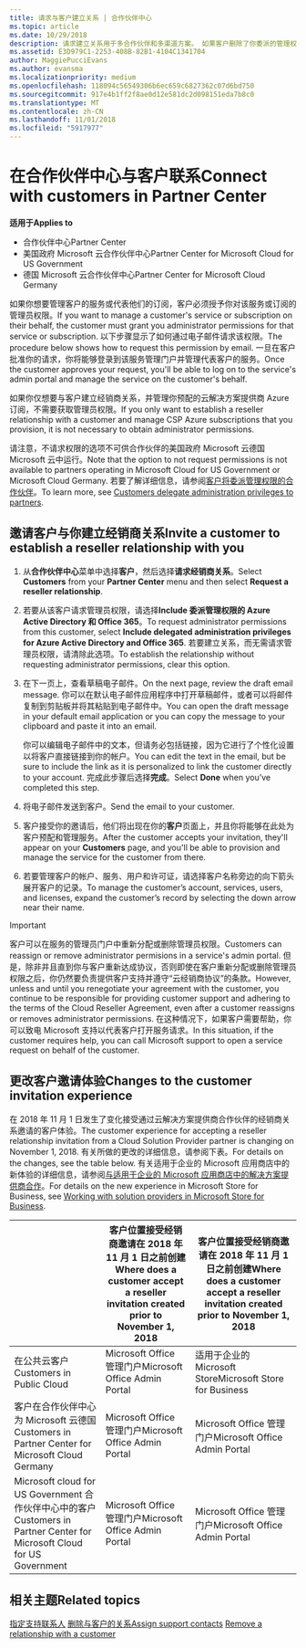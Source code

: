 ```yaml
---
title: 请求与客户建立关系 | 合作伙伴中心
ms.topic: article
ms.date: 10/29/2018
description: 请求建立关系用于多合作伙伴和多渠道方案。 如果客户删除了你委派的管理权限，并且你需要恢复它们才可以提供预配或支持，请求建立关系也十分有用。
ms.assetid: E3D979C1-2253-408B-82B1-4104C1341704
author: MaggiePucciEvans
ms.author: evansma
ms.localizationpriority: medium
ms.openlocfilehash: 118094c56549306b6ec659c6827362c07d6bd750
ms.sourcegitcommit: 917e4b1ff2f8ae0d12e581dc2d098151eda7b8c0
ms.translationtype: MT
ms.contentlocale: zh-CN
ms.lasthandoff: 11/01/2018
ms.locfileid: "5917977"
---
```

# <a name="connect-with-customers-in-partner-center"></a><span data-ttu-id="5fcce-104">在合作伙伴中心与客户联系</span><span class="sxs-lookup"><span data-stu-id="5fcce-104">Connect with customers in Partner Center</span></span>

**<span data-ttu-id="5fcce-105">适用于</span><span class="sxs-lookup"><span data-stu-id="5fcce-105">Applies to</span></span>**

-  <span data-ttu-id="5fcce-106">合作伙伴中心</span><span class="sxs-lookup"><span data-stu-id="5fcce-106">Partner Center</span></span>
-  <span data-ttu-id="5fcce-107">美国政府 Microsoft 云合作伙伴中心</span><span class="sxs-lookup"><span data-stu-id="5fcce-107">Partner Center for Microsoft Cloud for US Government</span></span>
-  <span data-ttu-id="5fcce-108">德国 Microsoft 云合作伙伴中心</span><span class="sxs-lookup"><span data-stu-id="5fcce-108">Partner Center for Microsoft Cloud Germany</span></span>

<span data-ttu-id="5fcce-109">如果你想要管理客户的服务或代表他们的订阅，客户必须授予你对该服务或订阅的管理员权限。</span><span class="sxs-lookup"><span data-stu-id="5fcce-109">If you want to manage a customer's service or subscription on their behalf, the customer must grant you administrator permissions for that service or subscription.</span></span> <span data-ttu-id="5fcce-110">以下步骤显示了如何通过电子邮件请求该权限。</span><span class="sxs-lookup"><span data-stu-id="5fcce-110">The procedure below shows how to request this permission by email.</span></span> <span data-ttu-id="5fcce-111">一旦在客户批准你的请求，你将能够登录到该服务管理门户并管理代表客户的服务。</span><span class="sxs-lookup"><span data-stu-id="5fcce-111">Once the customer approves your request, you'll be able to log on to the service's admin portal and manage the service on the customer's behalf.</span></span> 

<span data-ttu-id="5fcce-112">如果你仅想要与客户建立经销商关系，并管理你预配的云解决方案提供商 Azure 订阅，不需要获取管理员权限。</span><span class="sxs-lookup"><span data-stu-id="5fcce-112">If you only want to establish a reseller relationship with a customer and manage CSP Azure subscriptions that you provision, it is not necessary to obtain administrator permissions.</span></span>

<span data-ttu-id="5fcce-113">请注意，不请求权限的选项不可供合作伙伴的美国政府 Microsoft 云德国 Microsoft 云中运行。</span><span class="sxs-lookup"><span data-stu-id="5fcce-113">Note that the option to not request permissions is not available to partners operating in Microsoft Cloud for US Government or Microsoft Cloud Germany.</span></span> <span data-ttu-id="5fcce-114">若要了解详细信息，请参阅[客户将委派管理权限的合作伙伴](https://docs.microsoft.com/en-us/partner-center/customers_revoke_admin_privileges)。</span><span class="sxs-lookup"><span data-stu-id="5fcce-114">To learn more, see [Customers delegate administration privileges to partners](https://docs.microsoft.com/en-us/partner-center/customers_revoke_admin_privileges).</span></span>


## <a name="invite-a-customer-to-establish-a-reseller-relationship-with-you"></a><span data-ttu-id="5fcce-115">邀请客户与你建立经销商关系</span><span class="sxs-lookup"><span data-stu-id="5fcce-115">Invite a customer to establish a reseller relationship with you</span></span>

1.  <span data-ttu-id="5fcce-116">从**合作伙伴中心**菜单中选择**客户**，然后选择**请求经销商关系**。</span><span class="sxs-lookup"><span data-stu-id="5fcce-116">Select **Customers** from your **Partner Center** menu and then select **Request a reseller relationship**.</span></span>

2.  <span data-ttu-id="5fcce-117">若要从该客户请求管理员权限，请选择**Include 委派管理权限的 Azure Active Directory 和 Office 365**。</span><span class="sxs-lookup"><span data-stu-id="5fcce-117">To request administrator permissions from this customer, select **Include delegated administration privileges for Azure Active Directory and Office 365**.</span></span> <span data-ttu-id="5fcce-118">若要建立关系，而无需请求管理员权限，请清除此选项。</span><span class="sxs-lookup"><span data-stu-id="5fcce-118">To establish the relationship without requesting administrator permissions, clear this option.</span></span> 

3.  <span data-ttu-id="5fcce-119">在下一页上，查看草稿电子邮件。</span><span class="sxs-lookup"><span data-stu-id="5fcce-119">On the next page, review the draft email message.</span></span> <span data-ttu-id="5fcce-120">你可以在默认电子邮件应用程序中打开草稿邮件，或者可以将邮件复制到剪贴板并将其粘贴到电子邮件中。</span><span class="sxs-lookup"><span data-stu-id="5fcce-120">You can open the draft message in your default email application or you can copy the message to your clipboard and paste it into an email.</span></span> 

    <span data-ttu-id="5fcce-121">你可以编辑电子邮件中的文本，但请务必包括链接，因为它进行了个性化设置以将客户直接链接到你的帐户。</span><span class="sxs-lookup"><span data-stu-id="5fcce-121">You can edit the text in the email, but be sure to include the link as it is personalized to link the customer directly to your account.</span></span> <span data-ttu-id="5fcce-122">完成此步骤后选择**完成**。</span><span class="sxs-lookup"><span data-stu-id="5fcce-122">Select **Done** when you’ve completed this step.</span></span>

3.  <span data-ttu-id="5fcce-123">将电子邮件发送到客户。</span><span class="sxs-lookup"><span data-stu-id="5fcce-123">Send the email to your customer.</span></span>

5.  <span data-ttu-id="5fcce-124">客户接受你的邀请后，他们将出现在你的**客户**页面上，并且你将能够在此处为客户预配和管理服务。</span><span class="sxs-lookup"><span data-stu-id="5fcce-124">After the customer accepts your invitation, they'll appear on your **Customers** page, and you'll be able to provision and manage the service for the customer from there.</span></span>

 
6.  <span data-ttu-id="5fcce-125">若要管理客户的帐户、服务、用户和许可证，请选择客户名称旁边的向下箭头展开客户的记录。</span><span class="sxs-lookup"><span data-stu-id="5fcce-125">To manage the customer’s account, services, users, and licenses, expand the customer’s record by selecting the down arrow near their name.</span></span>


> [!IMPORTANT]  
> <span data-ttu-id="5fcce-126">客户可以在服务的管理员门户中重新分配或删除管理员权限。</span><span class="sxs-lookup"><span data-stu-id="5fcce-126">Customers can reassign or remove administrator permisions in a service's admin portal.</span></span> <span data-ttu-id="5fcce-127">但是，除非并且直到你与客户重新达成协议，否则即使在客户重新分配或删除管理员权限之后，你仍然要负责提供客户支持并遵守“云经销商协议”的条款。</span><span class="sxs-lookup"><span data-stu-id="5fcce-127">However, unless and until you renegotiate your agreement with the customer, you continue to be responsible for providing customer support and adhering to the terms of the Cloud Reseller Agreement, even after a customer reassigns or removes administrator permissions.</span></span> <span data-ttu-id="5fcce-128">在这种情况下，如果客户需要帮助，你可以致电 Microsoft 支持以代表客户打开服务请求。</span><span class="sxs-lookup"><span data-stu-id="5fcce-128">In this situation, if the customer requires help, you can call Microsoft support to open a service request on behalf of the customer.</span></span>

## <a name="changes-to-the-customer-invitation-experience"></a><span data-ttu-id="5fcce-129">更改客户邀请体验</span><span class="sxs-lookup"><span data-stu-id="5fcce-129">Changes to the customer invitation experience</span></span>
<span data-ttu-id="5fcce-130">在 2018 年 11 月 1 日发生了变化接受通过云解决方案提供商合作伙伴的经销商关系邀请的客户体验。</span><span class="sxs-lookup"><span data-stu-id="5fcce-130">The customer experience for accepting a reseller relationship invitation from a Cloud Solution Provider partner is changing on November 1, 2018.</span></span> <span data-ttu-id="5fcce-131">有关所做的更改的详细信息，请参阅下表。</span><span class="sxs-lookup"><span data-stu-id="5fcce-131">For details on the changes, see the table below.</span></span> <span data-ttu-id="5fcce-132">有关适用于企业的 Microsoft 应用商店中的新体验的详细信息，请参阅[与适用于企业的 Microsoft 应用商店中的解决方案提供商合作](https://docs.microsoft.com/en-us/microsoft-store/work-with-partner-microsoft-store-business)。</span><span class="sxs-lookup"><span data-stu-id="5fcce-132">For details on the new experience in Microsoft Store for Business, see [Working with solution providers in Microsoft Store for Business](https://docs.microsoft.com/en-us/microsoft-store/work-with-partner-microsoft-store-business).</span></span>

|  | <span data-ttu-id="5fcce-133">客户位置接受经销商邀请在 2018 年 11 月 1 日之前创建</span><span class="sxs-lookup"><span data-stu-id="5fcce-133">Where does a customer accept a reseller invitation created prior to November 1, 2018</span></span> | <span data-ttu-id="5fcce-134">客户位置接受经销商邀请在 2018 年 11 月 1 日之前创建</span><span class="sxs-lookup"><span data-stu-id="5fcce-134">Where does a customer accept a reseller invitation created prior to November 1, 2018</span></span> |
|---------|---------|---------
| <span data-ttu-id="5fcce-135">在公共云客户</span><span class="sxs-lookup"><span data-stu-id="5fcce-135">Customers in Public Cloud</span></span> | <span data-ttu-id="5fcce-136">Microsoft Office 管理门户</span><span class="sxs-lookup"><span data-stu-id="5fcce-136">Microsoft Office Admin Portal</span></span> | <span data-ttu-id="5fcce-137">适用于企业的 Microsoft Store</span><span class="sxs-lookup"><span data-stu-id="5fcce-137">Microsoft Store for Business</span></span> |
| <span data-ttu-id="5fcce-138">客户在合作伙伴中心为 Microsoft 云德国</span><span class="sxs-lookup"><span data-stu-id="5fcce-138">Customers in Partner Center for Microsoft Cloud Germany</span></span> | <span data-ttu-id="5fcce-139">Microsoft Office 管理门户</span><span class="sxs-lookup"><span data-stu-id="5fcce-139">Microsoft Office Admin Portal</span></span> | <span data-ttu-id="5fcce-140">Microsoft Office 管理门户</span><span class="sxs-lookup"><span data-stu-id="5fcce-140">Microsoft Office Admin Portal</span></span> |
| <span data-ttu-id="5fcce-141">Microsoft cloud for US Government 合作伙伴中心中的客户</span><span class="sxs-lookup"><span data-stu-id="5fcce-141">Customers in Partner Center for Microsoft Cloud for US Government</span></span> | <span data-ttu-id="5fcce-142">Microsoft Office 管理门户</span><span class="sxs-lookup"><span data-stu-id="5fcce-142">Microsoft Office Admin Portal</span></span> | <span data-ttu-id="5fcce-143">Microsoft Office 管理门户</span><span class="sxs-lookup"><span data-stu-id="5fcce-143">Microsoft Office Admin Portal</span></span> |


## <a name="related-topics"></a><span data-ttu-id="5fcce-144">相关主题</span><span class="sxs-lookup"><span data-stu-id="5fcce-144">Related topics</span></span>

<span data-ttu-id="5fcce-145">[指定支持联系人](assign-support-contacts.md)
[删除与客户的关系](remove-a-relationship.md)</span><span class="sxs-lookup"><span data-stu-id="5fcce-145">[Assign support contacts](assign-support-contacts.md)
[Remove a relationship with a customer](remove-a-relationship.md)</span></span>